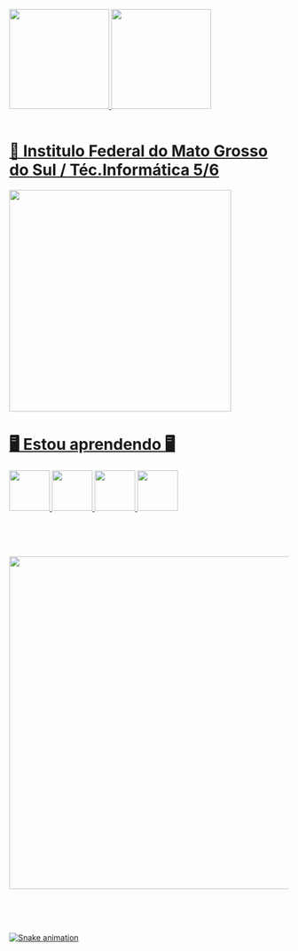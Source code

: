 <div>
<a href="https://github.com/joaopedropicolo">
<img loading="lazy" height="180em" src="https://github-readme-stats.vercel.app/api/top-langs/?username=seu-usuário-aqui&layout=compact&langs_count=7&theme=dracula"/>
<img loading="lazy" height="180em" src="https://github-readme-stats.vercel.app/api?username=seu-usuário-aqui&show_icons=true&theme=dracula&include_all_commits=true&count_private=true"/>
</div>

<br>
  
# 📖 Institulo Federal do Mato Grosso do Sul / Téc.Informática 5/6
<img src="https://github.com/user-attachments/assets/143cd8d7-13e7-4345-a81d-b4f1c35fd140" width="400" height="400">


<br>

# 🖥️ Estou aprendendo 🖥️

<img loading="lazy" src="https://github.com/user-attachments/assets/e3515c52-1e2d-4ffd-a70b-c682c5201338" width="73" height="73"/> <img loading="lazy" src="https://github.com/user-attachments/assets/bdf5107b-7b80-4019-9e8b-c24d7ff5e175" width="73" height="73"/> <img loading="lazy" src="https://github.com/user-attachments/assets/ab4fa726-046d-4d71-9120-afef56fa45c0" width="73" height="73"/> <img loading="lazy" src="https://github.com/user-attachments/assets/f3a579cd-04be-42d0-9b21-efe4cf6a2aa5" width="73" height="73"/>

<br><br><br>

<img loading="lazy" src="https://github.com/user-attachments/assets/45681b3c-ffc6-4016-9837-8ea6622e321d" width="600" height="600"/>

<br><br><br>

![Snake animation](https://github.com/seu-usuário-aqui/joaopedropicolo/blob/output/github-contribution-grid-snake.svg)
